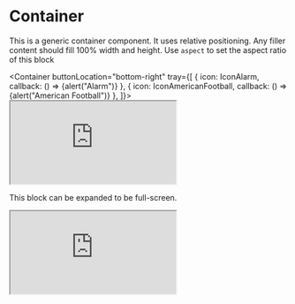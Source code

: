 <script lang=ts>
    import { Container } from "$lib/layout";

    import IconAlarm from "@svicons/ionicons-outline/alarm.svelte";
    import IconAmericanFootball from "@svicons/ionicons-outline/american-football.svelte";
</script>

# Container

This is a generic container component. It uses relative positioning. Any filler content should fill 100% width and height. Use `aspect` to set the aspect ratio of this block

<Container buttonLocation="bottom-right" tray={[
    {
        icon: IconAlarm,
        callback: () => {alert("Alarm")}
    },
    {
        icon: IconAmericanFootball,
        callback: () => {alert("American Football")}
    },
]}>
    <iframe title="PCB BOM" src="https://openscopeproject.org/InteractiveHtmlBomDemo/html/carte_test.html"></iframe>
</Container>

This block can be expanded to be full-screen.

<Container buttonLocation="bottom-right" wide>
    <iframe title="PCB BOM" src="https://openscopeproject.org/InteractiveHtmlBomDemo/html/carte_test.html"></iframe>
</Container>
